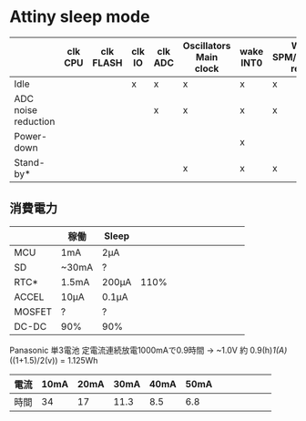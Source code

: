 # Attiny sleep mode


|   | clk CPU  | clk FLASH  | clk IO | clk ADC | Oscillators Main clock | wake INT0 | Wake SPM/EEPROM ready | wake ADC | Wake other I/O | wake watchdog | Note |
|---|---|---|---|---|---|---|---|---|---|---|---|
| Idle  |   |   | x | x | x | x | x | x | x | x |   |
| ADC noise reduction  |   |   |   | x | x | x | x | x | x | x |   |
| Power-down  |   |   |   |   |   | x |   |   |   | x |   |
| Stand-by* |   |   |   |   | x | x | x |   |   |   |   |

## 消費電力

|   | 稼働 | Sleep |   |   |   |   |   |   |   |   |   |
|---|---|---|---|---|---|---|---|---|---|---|---|
| MCU | 1mA | 2μA |   |   |   |   |   |   |   |   |   |
| SD | ~30mA | ? |   |   |   |   |   |   |   |   |   |
| RTC* | 1.5mA | 200μA | 110% |   |   |   |   |   |   |   |   |
| ACCEL | 10μA | 0.1μA |   |   |   |   |   |   |   |   |   |
| MOSFET | ? | ? |   |   |   |   |   |   |   |   |   |
| DC-DC | 90% | 90% |   |   |   |   |   |   |   |   |   |

Panasonic 単3電池 定電流連続放電1000mAで0.9時間 -> ~1.0V 
約 0.9(h)*1(A)*((1+1.5)/2(v)) = 1.125Wh

| 電流 | 10mA | 20mA | 30mA | 40mA | 50mA |   |   |   |   |   |   |
|---|---|---|---|---|---|---|---|---|---|---|---|
| 時間 | 34 | 17 | 11.3 | 8.5 | 6.8 |   |   |   |   |   |   |
